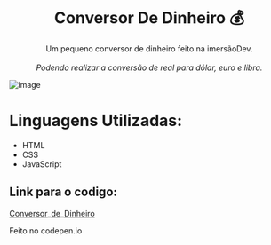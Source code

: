 <h1 align="center">Conversor De Dinheiro 💰</h1>

<p align="center">Um pequeno conversor de dinheiro feito na imersãoDev.
<br><br>
  <i>Podendo realizar a conversão de real para dólar, euro e libra.</i></p>

![image](https://user-images.githubusercontent.com/79853847/115905112-04c5d880-a43c-11eb-9d36-e739a2d8a31f.png)

<h1>Linguagens Utilizadas:</h1>
<ul>
  <li>HTML</li>
  <li>CSS</li>
  <li>JavaScript</li>
</ul>

<h2>Link para o codigo:</h2>
<a href="https://codepen.io/gabrlcj/pen/QWdWGXR">Conversor_de_Dinheiro</a>
<p> Feito no codepen.io</p>
